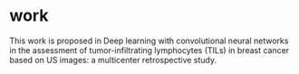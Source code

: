 # work
  This work is proposed in Deep learning with convolutional neural networks in the assessment of tumor-infiltrating lymphocytes (TILs) in breast cancer
 based on US images: a multicenter retrospective study.
